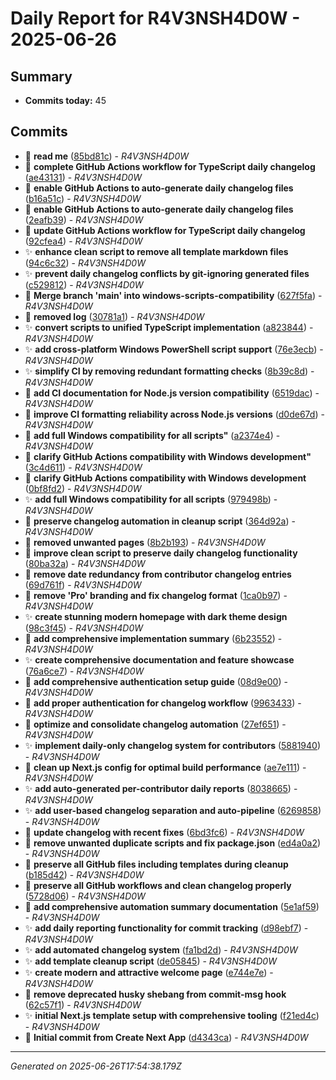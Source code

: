 # Daily Report for R4V3NSH4D0W - 2025-06-26

## Summary
- **Commits today:** 45

## Commits

- 🐛 **read me** ([85bd81c](../../commit/85bd81c)) - *R4V3NSH4D0W*
- 🐛 **complete GitHub Actions workflow for TypeScript daily changelog** ([ae43131](../../commit/ae43131)) - *R4V3NSH4D0W*
- 🐛 **enable GitHub Actions to auto-generate daily changelog files** ([b16a51c](../../commit/b16a51c)) - *R4V3NSH4D0W*
- 🐛 **enable GitHub Actions to auto-generate daily changelog files** ([2eafb39](../../commit/2eafb39)) - *R4V3NSH4D0W*
- 🐛 **update GitHub Actions workflow for TypeScript daily changelog** ([92cfea4](../../commit/92cfea4)) - *R4V3NSH4D0W*
- ✨ **enhance clean script to remove all template markdown files** ([94c6c32](../../commit/94c6c32)) - *R4V3NSH4D0W*
- ✨ **prevent daily changelog conflicts by git-ignoring generated files** ([c529812](../../commit/c529812)) - *R4V3NSH4D0W*
- 🔧 **Merge branch 'main' into windows-scripts-compatibility** ([627f5fa](../../commit/627f5fa)) - *R4V3NSH4D0W*
- 🐛 **removed log** ([30781a1](../../commit/30781a1)) - *R4V3NSH4D0W*
- ✨ **convert scripts to unified TypeScript implementation** ([a823844](../../commit/a823844)) - *R4V3NSH4D0W*
- ✨ **add cross-platform Windows PowerShell script support** ([76e3ecb](../../commit/76e3ecb)) - *R4V3NSH4D0W*
- ✨ **simplify CI by removing redundant formatting checks** ([8b39c8d](../../commit/8b39c8d)) - *R4V3NSH4D0W*
- 🔧 **add CI documentation for Node.js version compatibility** ([6519dac](../../commit/6519dac)) - *R4V3NSH4D0W*
- 🐛 **improve CI formatting reliability across Node.js versions** ([d0de67d](../../commit/d0de67d)) - *R4V3NSH4D0W*
- 🔧 **add full Windows compatibility for all scripts"** ([a2374e4](../../commit/a2374e4)) - *R4V3NSH4D0W*
- 🔧 **clarify GitHub Actions compatibility with Windows development"** ([3c4d611](../../commit/3c4d611)) - *R4V3NSH4D0W*
- 🔧 **clarify GitHub Actions compatibility with Windows development** ([0bf8fd2](../../commit/0bf8fd2)) - *R4V3NSH4D0W*
- ✨ **add full Windows compatibility for all scripts** ([979498b](../../commit/979498b)) - *R4V3NSH4D0W*
- 🐛 **preserve changelog automation in cleanup script** ([364d92a](../../commit/364d92a)) - *R4V3NSH4D0W*
- 🐛 **removed unwanted pages** ([8b2b193](../../commit/8b2b193)) - *R4V3NSH4D0W*
- 🐛 **improve clean script to preserve daily changelog functionality** ([80ba32a](../../commit/80ba32a)) - *R4V3NSH4D0W*
- 🐛 **remove date redundancy from contributor changelog entries** ([69d761f](../../commit/69d761f)) - *R4V3NSH4D0W*
- 🔧 **remove 'Pro' branding and fix changelog format** ([1ca0b97](../../commit/1ca0b97)) - *R4V3NSH4D0W*
- ✨ **create stunning modern homepage with dark theme design** ([98c3f45](../../commit/98c3f45)) - *R4V3NSH4D0W*
- 🔧 **add comprehensive implementation summary** ([6b23552](../../commit/6b23552)) - *R4V3NSH4D0W*
- ✨ **create comprehensive documentation and feature showcase** ([76a6ce7](../../commit/76a6ce7)) - *R4V3NSH4D0W*
- 🔧 **add comprehensive authentication setup guide** ([08d9e00](../../commit/08d9e00)) - *R4V3NSH4D0W*
- 🐛 **add proper authentication for changelog workflow** ([9963433](../../commit/9963433)) - *R4V3NSH4D0W*
- 🔧 **optimize and consolidate changelog automation** ([27ef651](../../commit/27ef651)) - *R4V3NSH4D0W*
- ✨ **implement daily-only changelog system for contributors** ([5881940](../../commit/5881940)) - *R4V3NSH4D0W*
- 🐛 **clean up Next.js config for optimal build performance** ([ae7e111](../../commit/ae7e111)) - *R4V3NSH4D0W*
- ✨ **add auto-generated per-contributor daily reports** ([8038665](../../commit/8038665)) - *R4V3NSH4D0W*
- ✨ **add user-based changelog separation and auto-pipeline** ([6269858](../../commit/6269858)) - *R4V3NSH4D0W*
- 🔧 **update changelog with recent fixes** ([6bd3fc6](../../commit/6bd3fc6)) - *R4V3NSH4D0W*
- 🔧 **remove unwanted duplicate scripts and fix package.json** ([ed4a0a2](../../commit/ed4a0a2)) - *R4V3NSH4D0W*
- 🐛 **preserve all GitHub files including templates during cleanup** ([b185d42](../../commit/b185d42)) - *R4V3NSH4D0W*
- 🐛 **preserve all GitHub workflows and clean changelog properly** ([5728d06](../../commit/5728d06)) - *R4V3NSH4D0W*
- 🔧 **add comprehensive automation summary documentation** ([5e1af59](../../commit/5e1af59)) - *R4V3NSH4D0W*
- ✨ **add daily reporting functionality for commit tracking** ([d98ebf7](../../commit/d98ebf7)) - *R4V3NSH4D0W*
- ✨ **add automated changelog system** ([fa1bd2d](../../commit/fa1bd2d)) - *R4V3NSH4D0W*
- ✨ **add template cleanup script** ([de05845](../../commit/de05845)) - *R4V3NSH4D0W*
- ✨ **create modern and attractive welcome page** ([e744e7e](../../commit/e744e7e)) - *R4V3NSH4D0W*
- 🐛 **remove deprecated husky shebang from commit-msg hook** ([62c57f1](../../commit/62c57f1)) - *R4V3NSH4D0W*
- ✨ **initial Next.js template setup with comprehensive tooling** ([f21ed4c](../../commit/f21ed4c)) - *R4V3NSH4D0W*
- 🔧 **Initial commit from Create Next App** ([d4343ca](../../commit/d4343ca)) - *R4V3NSH4D0W*

---
*Generated on 2025-06-26T17:54:38.179Z*
